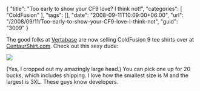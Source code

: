 {
	"title": "Too early to show your CF9 love? I think not!",
	"categories": [
		"ColdFusion"
	],
	"tags": [],
	"date": "2008-09-11T10:09:00+06:00",
	"url": "/2008/09/11/Too-early-to-show-your-CF9-love-I-think-not",
	"guid": "3009"
}

The good folks at <a href="http://www.vertabase.com">Vertabase</a> are now selling ColdFusion 9 tee shirts over at <a href="http://www.centaurshirt.com/">CentaurShirt.com</a>. Check out this sexy dude:

<img src="http://www.raymondcamden.com/images/cf9shirt.jpg">

(Yes, I cropped out my amazingly large head.) You can pick one up for 20 bucks, which includes shipping. I love how the smallest size is M and the largest is 3XL. These guys know developers.